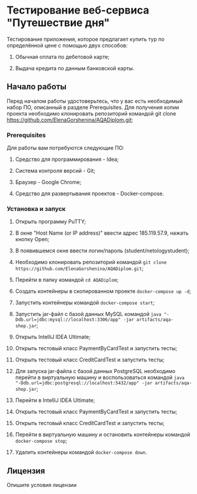 # Тестирование веб-сервиса "Путешествие дня"

Тестирование приложения, которое предлагает купить тур по определённой цене с помощью двух способов:

1. Обычная оплата по дебетовой карте;

2. Выдача кредита по данным банковской карты.


## Начало работы

Перед началом работы удостоверьтесь, что у вас есть необходимый набор ПО, описанный в разделе Prerequisites. 
Для получения копии проекта необходимо клонировать репозиторий командой git clone https://github.com/ElenaGorshenina/AQADiplom.git;

### Prerequisites

Для работы вам потребуются следующие ПО:

1. Средство для программирования - Idea;

2. Система контроля версий - Git;

3. Браузер - Google Chrome;

4. Средство для развертывания проектов - Docker-compose.

### Установка и запуск

1. Открыть программу PuTTY;

2. В окне "Host Name (or IP address)" ввести адрес 185.119.57.9, нажать кнопку Open;

3. В появившемся окне ввести логин/пароль (student/netologystudent);

4. Необходимо клонировать репозиторий командой `git clone https://github.com/ElenaGorshenina/AQADiplom.git`;

5. Перейти в папку командой `cd AQADiplom`;

6. Создать контейнеры в скопированном проекте `docker-compose up -d`;

7. Запустить контейнеры командой `docker-compose start`;

8. Запустить jar-файл с базой данных MySQL командой `java "-Ddb.url=jdbc:mysql://localhost:3306/app" -jar artifacts/aqa-shop.jar`;

9. Открыть IntelliJ IDEA Ultimate;

10. Открыть тестовый класс PaymentByCardTest и запустить тесты;

11. Открыть тестовый класс CreditCardTest и запустить тесты;

12. Для запуска jar-файла с базой данных PostgreSQL необходимо перейти в виртуальную машину и воспользоваться командой `java "-Ddb.url=jdbc:postgresql://localhost:5432/app" -jar artifacts/aqa-shop.jar`;

13. Перейти в IntelliJ IDEA Ultimate;

14. Открыть тестовый класс PaymentByCardTest и запустить тесты;

15. Открыть тестовый класс CreditCardTest и запустить тесты;

16. Перейти в виртуальную машину и остановить контейнеры командой `docker-compose stop`;

17. Удалить контейнеры командой `docker-compose down`.

## Лицензия

Опишите условия лицензии